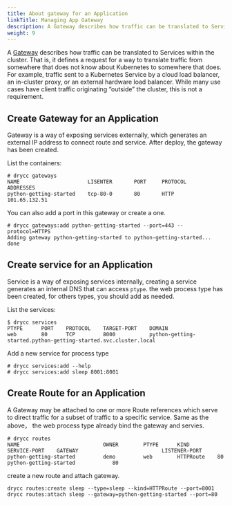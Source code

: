 ```yaml
---
title: About gateway for an Application
linkTitle: Managing App Gateway
description: A Gateway describes how traffic can be translated to Services within the cluster.
weight: 9
---
```



A [Gateway][gateway api] describes how traffic can be translated to Services within the cluster. That is, it defines a request for a way to translate traffic from somewhere that does not know about Kubernetes to somewhere that does. For example, traffic sent to a Kubernetes Service by a cloud load balancer, an in-cluster proxy, or an external hardware load balancer. While many use cases have client traffic originating “outside” the cluster, this is not a requirement.

## Create Gateway for an Application

Gateway is a way of exposing services externally, which generates an external IP address to connect route and service.
After deploy, the gateway has been created.

List the containers:
```
# drycc gateways
NAME                      LISENTER       PORT     PROTOCOL    ADDRESSES      
python-getting-started    tcp-80-0       80       HTTP        101.65.132.51     
```

You can also add a port in this gateway or create a one.
```
# drycc gateways:add python-getting-started --port=443 --protocol=HTTPS
Adding gateway python-getting-started to python-getting-started... done     
```

## Create service for an Application

Service is a way of exposing services internally, creating a service generates an internal DNS that can access `ptype`.
the web process type has been created, for others types, you should add as needed.

List the services:
```
$ drycc services
PTYPE      PORT    PROTOCOL    TARGET-PORT    DOMAIN                                    
web        80      TCP         8000           python-getting-started.python-getting-started.svc.cluster.local  
```

Add a new service for process type
```
# drycc services:add --help
# drycc services:add sleep 8001:8001
```

## Create Route for an Application

A Gateway may be attached to one or more Route references which serve to direct traffic for a subset of traffic to a specific service.
Same as the above， the web process type already bind the gateway and servies.

```
# drycc routes
NAME                           OWNER        PTYPE      KIND         SERVICE-PORT    GATEWAY                           LISTENER-PORT             
python-getting-started         demo         web        HTTPRoute    80              python-getting-started            80  
```

create a new route and attach gateway.
```
drycc routes:create sleep --type=sleep --kind=HTTPRoute --port=8001
drycc routes:attach sleep --gateway=python-getting-started --port=80
```


[gateway api]: https://gateway-api.sigs.k8s.io/
